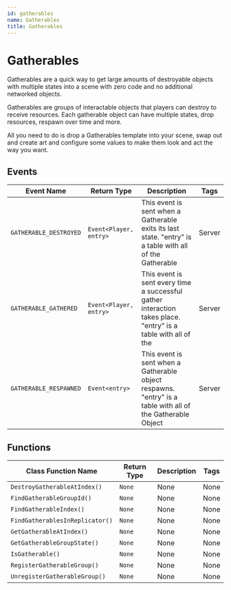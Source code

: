 ```yaml
---
id: gatherables
name: Gatherables
title: Gatherables
---
```


# Gatherables

Gatherables are a quick way to get large amounts of destroyable objects with multiple states into a scene with zero code and no additional networked objects.

Gatherables are groups of interactable objects that players can destroy to receive resources. Each gatherable object can have multiple states, drop resources, respawn over time and more.

All you need to do is drop a Gatherables template into your scene, swap out and create art and configure some values to make them look and act the way you want.

## Events

| Event Name | Return Type | Description | Tags |
| ---------- | ----------- | ----------- | ---- |
| `GATHERABLE_DESTROYED` | `Event<Player, entry>` | This event is sent when a Gatherable exits its last state. "entry" is a table with all of the Gatherable | Server |
| `GATHERABLE_GATHERED` | `Event<Player, entry>` | This event is sent every time a successful gather interaction takes place. "entry" is a table with all of the | Server |
| `GATHERABLE_RESPAWNED` | `Event<entry>` | This event is sent when a Gatherable object respawns. "entry" is a table with all of the Gatherable Object | Server |

## Functions

| Class Function Name | Return Type | Description | Tags |
| ------------------- | ----------- | ----------- | ---- |
| `DestroyGatherableAtIndex()` | `None` | None | None |
| `FindGatherableGroupId()` | `None` | None | None |
| `FindGatherableIndex()` | `None` | None | None |
| `FindGatherablesInReplicator()` | `None` | None | None |
| `GetGatherableAtIndex()` | `None` | None | None |
| `GetGatherableGroupState()` | `None` | None | None |
| `IsGatherable()` | `None` | None | None |
| `RegisterGatherableGroup()` | `None` | None | None |
| `UnregisterGatherableGroup()` | `None` | None | None |
